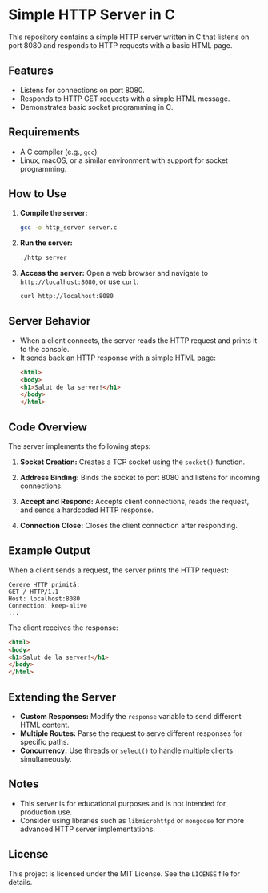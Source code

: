 # Simple HTTP Server in C

This repository contains a simple HTTP server written in C that listens on port 8080 and responds to HTTP requests with a basic HTML page.

## Features
- Listens for connections on port 8080.
- Responds to HTTP GET requests with a simple HTML message.
- Demonstrates basic socket programming in C.

## Requirements
- A C compiler (e.g., `gcc`)
- Linux, macOS, or a similar environment with support for socket programming.

## How to Use
1. **Compile the server:**
   ```bash
   gcc -o http_server server.c
   ```

2. **Run the server:**
   ```bash
   ./http_server
   ```

3. **Access the server:**
   Open a web browser and navigate to `http://localhost:8080`, or use `curl`:
   ```bash
   curl http://localhost:8080
   ```

## Server Behavior
- When a client connects, the server reads the HTTP request and prints it to the console.
- It sends back an HTTP response with a simple HTML page:
  ```html
  <html>
  <body>
  <h1>Salut de la server!</h1>
  </body>
  </html>
  ```

## Code Overview
The server implements the following steps:
1. **Socket Creation:**
   Creates a TCP socket using the `socket()` function.

2. **Address Binding:**
   Binds the socket to port 8080 and listens for incoming connections.

3. **Accept and Respond:**
   Accepts client connections, reads the request, and sends a hardcoded HTTP response.

4. **Connection Close:**
   Closes the client connection after responding.

## Example Output
When a client sends a request, the server prints the HTTP request:
```plaintext
Cerere HTTP primită:
GET / HTTP/1.1
Host: localhost:8080
Connection: keep-alive
...
```

The client receives the response:
```html
<html>
<body>
<h1>Salut de la server!</h1>
</body>
</html>
```

## Extending the Server
- **Custom Responses:** Modify the `response` variable to send different HTML content.
- **Multiple Routes:** Parse the request to serve different responses for specific paths.
- **Concurrency:** Use threads or `select()` to handle multiple clients simultaneously.

## Notes
- This server is for educational purposes and is not intended for production use.
- Consider using libraries such as `libmicrohttpd` or `mongoose` for more advanced HTTP server implementations.

## License
This project is licensed under the MIT License. See the `LICENSE` file for details.

